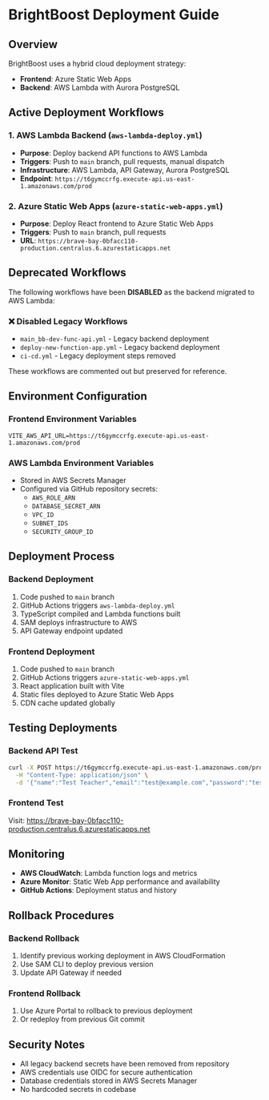 # BrightBoost Deployment Guide

## Overview

BrightBoost uses a hybrid cloud deployment strategy:

- **Frontend**: Azure Static Web Apps
- **Backend**: AWS Lambda with Aurora PostgreSQL

## Active Deployment Workflows

### 1. AWS Lambda Backend (`aws-lambda-deploy.yml`)

- **Purpose**: Deploy backend API functions to AWS Lambda
- **Triggers**: Push to `main` branch, pull requests, manual dispatch
- **Infrastructure**: AWS Lambda, API Gateway, Aurora PostgreSQL
- **Endpoint**: `https://t6gymccrfg.execute-api.us-east-1.amazonaws.com/prod`

### 2. Azure Static Web Apps (`azure-static-web-apps.yml`)

- **Purpose**: Deploy React frontend to Azure Static Web Apps
- **Triggers**: Push to `main` branch, pull requests
- **URL**: `https://brave-bay-0bfacc110-production.centralus.6.azurestaticapps.net`

## Deprecated Workflows

The following workflows have been **DISABLED** as the backend migrated to AWS Lambda:

### ❌ Disabled Legacy Workflows

- `main_bb-dev-func-api.yml` - Legacy backend deployment
- `deploy-new-function-app.yml` - Legacy backend deployment
- `ci-cd.yml` - Legacy deployment steps removed

These workflows are commented out but preserved for reference.

## Environment Configuration

### Frontend Environment Variables

```env
VITE_AWS_API_URL=https://t6gymccrfg.execute-api.us-east-1.amazonaws.com/prod
```

### AWS Lambda Environment Variables

- Stored in AWS Secrets Manager
- Configured via GitHub repository secrets:
  - `AWS_ROLE_ARN`
  - `DATABASE_SECRET_ARN`
  - `VPC_ID`
  - `SUBNET_IDS`
  - `SECURITY_GROUP_ID`

## Deployment Process

### Backend Deployment

1. Code pushed to `main` branch
2. GitHub Actions triggers `aws-lambda-deploy.yml`
3. TypeScript compiled and Lambda functions built
4. SAM deploys infrastructure to AWS
5. API Gateway endpoint updated

### Frontend Deployment

1. Code pushed to `main` branch
2. GitHub Actions triggers `azure-static-web-apps.yml`
3. React application built with Vite
4. Static files deployed to Azure Static Web Apps
5. CDN cache updated globally

## Testing Deployments

### Backend API Test

```bash
curl -X POST https://t6gymccrfg.execute-api.us-east-1.amazonaws.com/prod/api/signup/teacher \
  -H "Content-Type: application/json" \
  -d '{"name":"Test Teacher","email":"test@example.com","password":"testpassword123"}'
```

### Frontend Test

Visit: https://brave-bay-0bfacc110-production.centralus.6.azurestaticapps.net

## Monitoring

- **AWS CloudWatch**: Lambda function logs and metrics
- **Azure Monitor**: Static Web App performance and availability
- **GitHub Actions**: Deployment status and history

## Rollback Procedures

### Backend Rollback

1. Identify previous working deployment in AWS CloudFormation
2. Use SAM CLI to deploy previous version
3. Update API Gateway if needed

### Frontend Rollback

1. Use Azure Portal to rollback to previous deployment
2. Or redeploy from previous Git commit

## Security Notes

- All legacy backend secrets have been removed from repository
- AWS credentials use OIDC for secure authentication
- Database credentials stored in AWS Secrets Manager
- No hardcoded secrets in codebase
